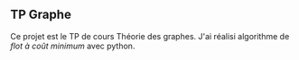 ## TP Graphe
Ce projet est le TP de cours Théorie des graphes. J'ai réalisi algorithme de *flot à coût minimum* avec python.
